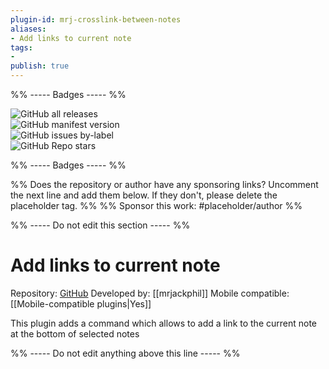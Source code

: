 ```yaml
---
plugin-id: mrj-crosslink-between-notes
aliases:
- Add links to current note
tags: 
- 
publish: true
---
```


%% ----- Badges ----- %%

![GitHub all releases](https://img.shields.io/github/downloads/mrjackphil/obsidian-crosslink-between-notes/total?color=573E7A&logo=github&style=for-the-badge)   
![GitHub manifest version](https://img.shields.io/github/manifest-json/v/mrjackphil/obsidian-crosslink-between-notes?color=573E7A&logo=github&style=for-the-badge)   
![GitHub issues by-label](https://img.shields.io/github/issues/mrjackphil/obsidian-crosslink-between-notes/help%20wanted?color=573E7A&logo=github&style=for-the-badge)   
![GitHub Repo stars](https://img.shields.io/github/stars/mrjackphil/obsidian-crosslink-between-notes?color=573E7A&logo=github&style=for-the-badge)

%% ----- Badges ----- %%

%% Does the repository or author have any sponsoring links? Uncomment the next line and add them below. If they don't, please delete the placeholder tag. %%
%% Sponsor this work: #placeholder/author %%

%% ----- Do not edit this section ----- %%

# Add links to current note

Repository: [GitHub](https://github.com/mrjackphil/obsidian-crosslink-between-notes)
Developed by: [[mrjackphil]]
Mobile compatible: [[Mobile-compatible plugins|Yes]]

This plugin adds a command which allows to add a link to the current note at the bottom of selected notes

%% ----- Do not edit anything above this line ----- %% 
